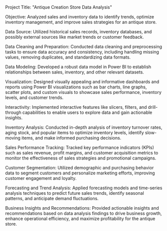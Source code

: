 Project Title: "Antique Creation Store Data Analysis"

Objective: Analyzed sales and inventory data to identify trends, optimize inventory management, and improve sales strategies for an antique store.

Data Source: Utilized historical sales records, inventory databases, and possibly external sources like market trends or customer feedback.

Data Cleaning and Preparation: Conducted data cleaning and preprocessing tasks to ensure data accuracy and consistency, including handling missing values, removing duplicates, and standardizing data formats.

Data Modeling: Developed a robust data model in Power BI to establish relationships between sales, inventory, and other relevant datasets.

Visualization: Designed visually appealing and informative dashboards and reports using Power BI visualizations such as bar charts, line graphs, scatter plots, and custom visuals to showcase sales performance, inventory levels, and customer trends.

Interactivity: Implemented interactive features like slicers, filters, and drill-through capabilities to enable users to explore data and gain actionable insights.

Inventory Analysis: Conducted in-depth analysis of inventory turnover rates, aging stock, and popular items to optimize inventory levels, identify slow-moving items, and make informed purchasing decisions.

Sales Performance Tracking: Tracked key performance indicators (KPIs) such as sales revenue, profit margins, and customer acquisition metrics to monitor the effectiveness of sales strategies and promotional campaigns.

Customer Segmentation: Utilized demographic and purchasing behavior data to segment customers and personalize marketing efforts, improving customer engagement and loyalty.

Forecasting and Trend Analysis: Applied forecasting models and time-series analysis techniques to predict future sales trends, identify seasonal patterns, and anticipate demand fluctuations.

Business Insights and Recommendations: Provided actionable insights and recommendations based on data analysis findings to drive business growth, enhance operational efficiency, and maximize profitability for the antique store.
